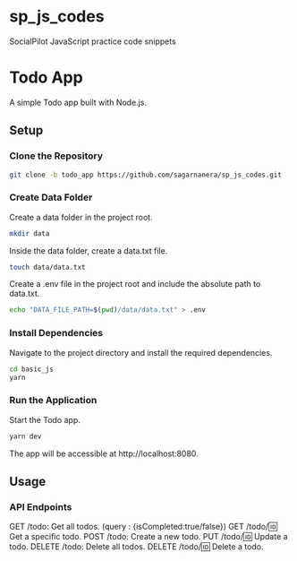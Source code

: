 # sp_js_codes

SocialPilot JavaScript practice code snippets

# Todo App

A simple Todo app built with Node.js.

## Setup

### Clone the Repository

```bash
git clone -b todo_app https://github.com/sagarnanera/sp_js_codes.git
```

### Create Data Folder

Create a data folder in the project root.

```bash
mkdir data
```

Inside the data folder, create a data.txt file.

```bash
touch data/data.txt
```

Create a .env file in the project root and include the absolute path to data.txt.

```bash
echo "DATA_FILE_PATH=$(pwd)/data/data.txt" > .env
```

### Install Dependencies

Navigate to the project directory and install the required dependencies.

```bash
cd basic_js
yarn
```

### Run the Application

Start the Todo app.

```bash
yarn dev
```

The app will be accessible at http://localhost:8080.

## Usage

### API Endpoints

GET /todo: Get all todos. (query : {isCompleted:true/false})
GET /todo/:id: Get a specific todo.
POST /todo: Create a new todo.
PUT /todo/:id: Update a todo.
DELETE /todo: Delete all todos.
DELETE /todo/:id: Delete a todo.
